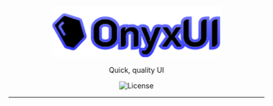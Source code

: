 <p align="center">
  <a href="https://avafe.me/OnyxUI">
    <picture>
      <source media="(prefers-color-scheme: dark)" srcset="/gh-assets/Logo.svg"></source>
      <source media="(prefers-color-scheme: light)" srcset="/gh-assets/Logo.svg"></source>
      <img alt="OnyxUI" src="/gh-assets/Logo.svg" height="100"></img>
    </picture>
  </a>
</p>

<p align="center">
  Quick, quality UI
</p>

<p align="center">
  <img title="Unlicensed" alt="License" src="https://img.shields.io/github/license/ImAvafe/OnyxUI"></img>
</p>

---